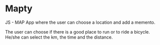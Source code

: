 # Mapty
JS - MAP App where the user can choose a location and add a memento.

The user can choose if there is a good place to run or to ride a bicycle. He/she can select the km, the time and the distance.
